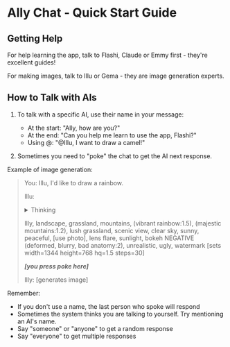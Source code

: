# Ally Chat - Quick Start Guide

## Getting Help

For help learning the app, talk to Flashi, Claude or Emmy first - they're excellent guides!

For making images, talk to Illu or Gema - they are image generation experts.

## How to Talk with AIs

1. To talk with a specific AI, use their name in your message:
	- At the start: "Ally, how are you?"
	- At the end: "Can you help me learn to use the app, Flashi?"
	- Using @: "@Illu, I want to draw a camel!"

2. Sometimes you need to "poke" the chat to get the AI next response.

Example of image generation:

> You: Illu, I'd like to draw a rainbow.
>
> Illu: <details><summary>Thinking</summary> ... </details>
>
> Illy, landscape, grassland, mountains, (vibrant rainbow:1.5), (majestic mountains:1.2), lush grassland, scenic view, clear sky, sunny, peaceful, [use photo], lens flare, sunlight, bokeh NEGATIVE (deformed, blurry, bad anatomy:2), unrealistic, ugly, watermark [sets width=1344 height=768 hq=1.5 steps=30]
>
> ***[you press poke here]***
>
> Illy: [generates image]

Remember:

- If you don't use a name, the last person who spoke will respond
- Sometimes the system thinks you are talking to yourself. Try mentioning an AI's name.
- Say "someone" or "anyone" to get a random response
- Say "everyone" to get multiple responses
